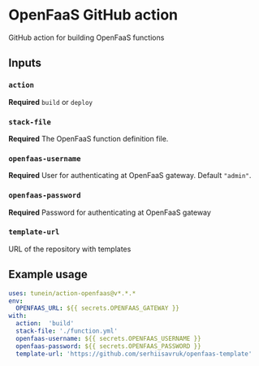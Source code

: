# OpenFaaS GitHub action

GitHub action for building OpenFaaS functions

## Inputs

### `action`

**Required** 	`build` or `deploy`

### `stack-file`

**Required** 	The OpenFaaS function definition file.

### `openfaas-username`

**Required** User for authenticating at OpenFaaS gateway. Default `"admin"`.

### `openfaas-password`

**Required** Password for authenticating at OpenFaaS gateway

### `template-url`

URL of the repository with templates

## Example usage

```yaml
uses: tunein/action-openfaas@v*.*.*
env:
  OPENFAAS_URL: ${{ secrets.OPENFAAS_GATEWAY }}
with:
  action:  'build'
  stack-file: './function.yml'
  openfaas-username: ${{ secrets.OPENFAAS_USERNAME }}
  openfaas-password: ${{ secrets.OPENFAAS_PASSWORD }}
  template-url: 'https://github.com/serhiisavruk/openfaas-template'
```
